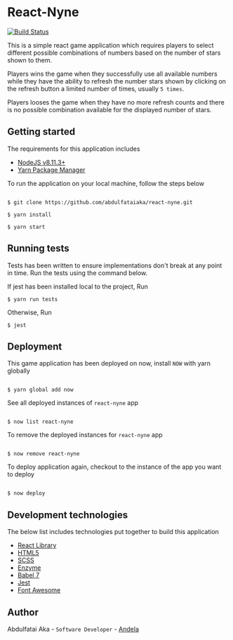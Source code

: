 # React-Nyne

[![Build Status](https://travis-ci.org/abdulfataiaka/react-nyne.svg?branch=develop)](https://travis-ci.org/abdulfataiaka/react-nyne)

This is a simple react game application which requires players to select different possible combinations of numbers based on the number of stars shown to them.

Players wins the game when they successfully use all available numbers while they have the ability to refresh the number stars shown by clicking on the refresh button a limited number of times, usually `5 times`.

Players looses the game when they have no more refresh counts and there is no possible combination available for the displayed number of stars.

## Getting started

The requirements for this application includes
- [NodeJS v8.11.3+](https://nodejs.org/en/)
- [Yarn Package Manager](https://yarnpkg.com/en/docs/install#mac-stable)

To run the application on your local machine, follow the steps below
```console

$ git clone https://github.com/abdulfataiaka/react-nyne.git

$ yarn install

$ yarn start

```

## Running tests

Tests has been written to ensure implementations don't break at any point in time. Run the tests using the command below.

If jest has been installed local to the project, Run
```console
$ yarn run tests
```

Otherwise, Run
```console
$ jest
```

## Deployment

This game application has been deployed on now, install `NOW` with yarn globally
```console

$ yarn global add now

```

See all deployed instances of `react-nyne` app
```console

$ now list react-nyne

```

To remove the deployed instances for `react-nyne` app
```console

$ now remove react-nyne

```

To deploy application again, checkout to the instance of the app you want to deploy
```console

$ now deploy

```

## Development technologies

The below list includes technologies put together to build this application
- [React Library](https://reactjs.org/docs/)
- [HTML5](https://developer.mozilla.org/en-US/docs/Web/Guide/HTML/HTML5/)
- [SCSS](https://sass-lang.com/)
- [Enzyme](http://airbnb.io/enzyme/)
- [Babel 7](https://babeljs.io/docs/)
- [Jest](https://jestjs.io/)
- [Font Awesome](https://fontawesome.com/icons)

## Author

Abdulfatai Aka - `Software Developer` - [Andela](https://andela.com)
